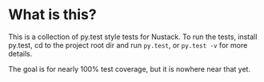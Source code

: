 # What is this?
This is a collection of py.test style tests for Nustack. To run the tests, install py.test, cd to the project root dir and run `py.test`, or `py.test -v` for more details.

The goal is for nearly 100% test coverage, but it is nowhere near that yet.
